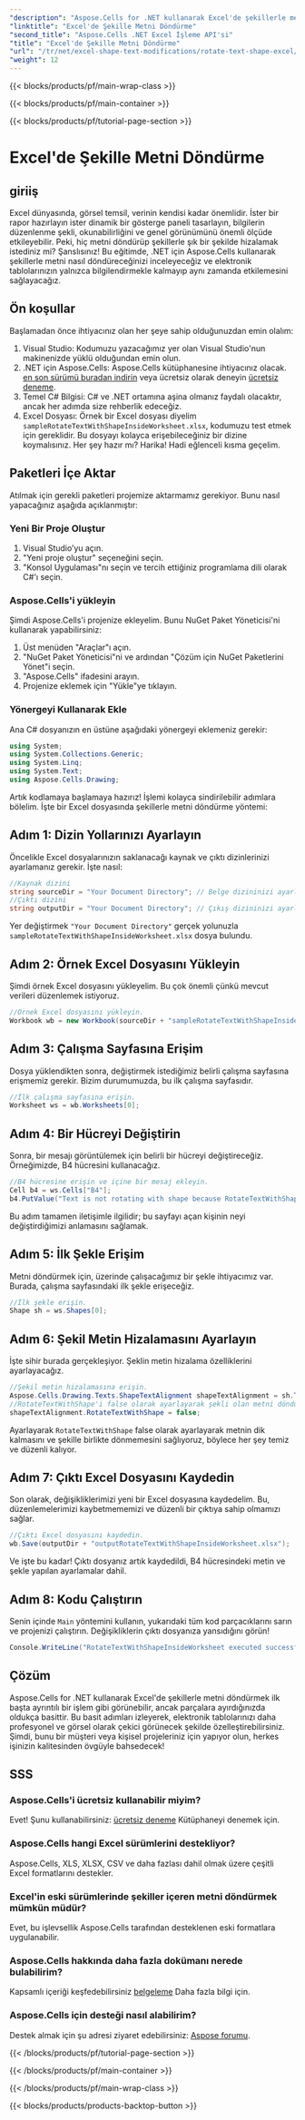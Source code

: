 ```yaml
---
"description": "Aspose.Cells for .NET kullanarak Excel'de şekillerle metni nasıl döndüreceğinizi öğrenin. Mükemmel Excel sunumu için bu adım adım kılavuzu izleyin."
"linktitle": "Excel'de Şekille Metni Döndürme"
"second_title": "Aspose.Cells .NET Excel İşleme API'si"
"title": "Excel'de Şekille Metni Döndürme"
"url": "/tr/net/excel-shape-text-modifications/rotate-text-shape-excel/"
"weight": 12
---
```


{{< blocks/products/pf/main-wrap-class >}}

{{< blocks/products/pf/main-container >}}

{{< blocks/products/pf/tutorial-page-section >}}

# Excel'de Şekille Metni Döndürme

## giriiş
Excel dünyasında, görsel temsil, verinin kendisi kadar önemlidir. İster bir rapor hazırlayın ister dinamik bir gösterge paneli tasarlayın, bilgilerin düzenlenme şekli, okunabilirliğini ve genel görünümünü önemli ölçüde etkileyebilir. Peki, hiç metni döndürüp şekillerle şık bir şekilde hizalamak istediniz mi? Şanslısınız! Bu eğitimde, .NET için Aspose.Cells kullanarak şekillerle metni nasıl döndüreceğinizi inceleyeceğiz ve elektronik tablolarınızın yalnızca bilgilendirmekle kalmayıp aynı zamanda etkilemesini sağlayacağız.
## Ön koşullar
Başlamadan önce ihtiyacınız olan her şeye sahip olduğunuzdan emin olalım:
1. Visual Studio: Kodumuzu yazacağımız yer olan Visual Studio'nun makinenizde yüklü olduğundan emin olun.
2. .NET için Aspose.Cells: Aspose.Cells kütüphanesine ihtiyacınız olacak. [en son sürümü buradan indirin](https://releases.aspose.com/cells/net/) veya ücretsiz olarak deneyin [ücretsiz deneme](https://releases.aspose.com/).
3. Temel C# Bilgisi: C# ve .NET ortamına aşina olmanız faydalı olacaktır, ancak her adımda size rehberlik edeceğiz.
4. Excel Dosyası: Örnek bir Excel dosyası diyelim `sampleRotateTextWithShapeInsideWorksheet.xlsx`, kodumuzu test etmek için gereklidir. Bu dosyayı kolayca erişebileceğiniz bir dizine koymalısınız.
Her şey hazır mı? Harika! Hadi eğlenceli kısma geçelim.
## Paketleri İçe Aktar
Atılmak için gerekli paketleri projemize aktarmamız gerekiyor. Bunu nasıl yapacağınız aşağıda açıklanmıştır:
### Yeni Bir Proje Oluştur
1. Visual Studio’yu açın.
2. "Yeni proje oluştur" seçeneğini seçin.
3. "Konsol Uygulaması"nı seçin ve tercih ettiğiniz programlama dili olarak C#'ı seçin.
### Aspose.Cells'i yükleyin
Şimdi Aspose.Cells'i projenize ekleyelim. Bunu NuGet Paket Yöneticisi'ni kullanarak yapabilirsiniz:
1. Üst menüden "Araçlar"ı açın.
2. "NuGet Paket Yöneticisi"ni ve ardından "Çözüm için NuGet Paketlerini Yönet"i seçin.
3. "Aspose.Cells" ifadesini arayın.
4. Projenize eklemek için "Yükle"ye tıklayın.
### Yönergeyi Kullanarak Ekle
Ana C# dosyanızın en üstüne aşağıdaki yönergeyi eklemeniz gerekir:
```csharp
using System;
using System.Collections.Generic;
using System.Linq;
using System.Text;
using Aspose.Cells.Drawing;
```
Artık kodlamaya başlamaya hazırız!
İşlemi kolayca sindirilebilir adımlara bölelim. İşte bir Excel dosyasında şekillerle metni döndürme yöntemi:
## Adım 1: Dizin Yollarınızı Ayarlayın
Öncelikle Excel dosyalarınızın saklanacağı kaynak ve çıktı dizinlerinizi ayarlamanız gerekir. İşte nasıl:
```csharp
//Kaynak dizini
string sourceDir = "Your Document Directory"; // Belge dizininizi ayarlayın
//Çıktı dizini
string outputDir = "Your Document Directory"; // Çıkış dizininizi ayarlayın
```
Yer değiştirmek `"Your Document Directory"` gerçek yolunuzla `sampleRotateTextWithShapeInsideWorksheet.xlsx` dosya bulundu.
## Adım 2: Örnek Excel Dosyasını Yükleyin
Şimdi örnek Excel dosyasını yükleyelim. Bu çok önemli çünkü mevcut verileri düzenlemek istiyoruz.
```csharp
//Örnek Excel dosyasını yükleyin.
Workbook wb = new Workbook(sourceDir + "sampleRotateTextWithShapeInsideWorksheet.xlsx");
```
## Adım 3: Çalışma Sayfasına Erişim
Dosya yüklendikten sonra, değiştirmek istediğimiz belirli çalışma sayfasına erişmemiz gerekir. Bizim durumumuzda, bu ilk çalışma sayfasıdır.
```csharp
//İlk çalışma sayfasına erişin.
Worksheet ws = wb.Worksheets[0];
```
## Adım 4: Bir Hücreyi Değiştirin
Sonra, bir mesajı görüntülemek için belirli bir hücreyi değiştireceğiz. Örneğimizde, B4 hücresini kullanacağız.
```csharp
//B4 hücresine erişin ve içine bir mesaj ekleyin.
Cell b4 = ws.Cells["B4"];
b4.PutValue("Text is not rotating with shape because RotateTextWithShape is false.");
```
Bu adım tamamen iletişimle ilgilidir; bu sayfayı açan kişinin neyi değiştirdiğimizi anlamasını sağlamak.
## Adım 5: İlk Şekle Erişim
Metni döndürmek için, üzerinde çalışacağımız bir şekle ihtiyacımız var. Burada, çalışma sayfasındaki ilk şekle erişeceğiz.
```csharp
//İlk şekle erişin.
Shape sh = ws.Shapes[0];
```
## Adım 6: Şekil Metin Hizalamasını Ayarlayın
İşte sihir burada gerçekleşiyor. Şeklin metin hizalama özelliklerini ayarlayacağız.
```csharp
//Şekil metin hizalamasına erişin.
Aspose.Cells.Drawing.Texts.ShapeTextAlignment shapeTextAlignment = sh.TextBody.TextAlignment;
//RotateTextWithShape'i false olarak ayarlayarak şekli olan metni döndürmeyin.
shapeTextAlignment.RotateTextWithShape = false;
```
Ayarlayarak `RotateTextWithShape` false olarak ayarlayarak metnin dik kalmasını ve şekille birlikte dönmemesini sağlıyoruz, böylece her şey temiz ve düzenli kalıyor.
## Adım 7: Çıktı Excel Dosyasını Kaydedin
Son olarak, değişikliklerimizi yeni bir Excel dosyasına kaydedelim. Bu, düzenlemelerimizi kaybetmememizi ve düzenli bir çıktıya sahip olmamızı sağlar.
```csharp
//Çıktı Excel dosyasını kaydedin.
wb.Save(outputDir + "outputRotateTextWithShapeInsideWorksheet.xlsx");
```
Ve işte bu kadar! Çıktı dosyanız artık kaydedildi, B4 hücresindeki metin ve şekle yapılan ayarlamalar dahil.
## Adım 8: Kodu Çalıştırın
Senin içinde `Main` yöntemini kullanın, yukarıdaki tüm kod parçacıklarını sarın ve projenizi çalıştırın. Değişikliklerin çıktı dosyanıza yansıdığını görün!
```csharp
Console.WriteLine("RotateTextWithShapeInsideWorksheet executed successfully.");
```
## Çözüm
Aspose.Cells for .NET kullanarak Excel'de şekillerle metni döndürmek ilk başta ayrıntılı bir işlem gibi görünebilir, ancak parçalara ayırdığınızda oldukça basittir. Bu basit adımları izleyerek, elektronik tablolarınızı daha profesyonel ve görsel olarak çekici görünecek şekilde özelleştirebilirsiniz. Şimdi, bunu bir müşteri veya kişisel projeleriniz için yapıyor olun, herkes işinizin kalitesinden övgüyle bahsedecek!
## SSS
### Aspose.Cells'i ücretsiz kullanabilir miyim?
Evet! Şunu kullanabilirsiniz: [ücretsiz deneme](https://releases.aspose.com/) Kütüphaneyi denemek için.
### Aspose.Cells hangi Excel sürümlerini destekliyor?
Aspose.Cells, XLS, XLSX, CSV ve daha fazlası dahil olmak üzere çeşitli Excel formatlarını destekler.
### Excel'in eski sürümlerinde şekiller içeren metni döndürmek mümkün müdür?
Evet, bu işlevsellik Aspose.Cells tarafından desteklenen eski formatlara uygulanabilir.
### Aspose.Cells hakkında daha fazla dokümanı nerede bulabilirim?
Kapsamlı içeriği keşfedebilirsiniz [belgeleme](https://reference.aspose.com/cells/net/) Daha fazla bilgi için.
### Aspose.Cells için desteği nasıl alabilirim?
Destek almak için şu adresi ziyaret edebilirsiniz: [Aspose forumu](https://forum.aspose.com/c/cells/9).

{{< /blocks/products/pf/tutorial-page-section >}}

{{< /blocks/products/pf/main-container >}}

{{< /blocks/products/pf/main-wrap-class >}}

{{< blocks/products/products-backtop-button >}}